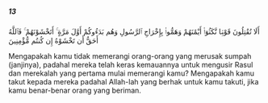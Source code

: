 ##### 13

<span class="ayah">أَلَا تُقَٰتِلُونَ قَوْمًۭا نَّكَثُوٓا۟ أَيْمَٰنَهُمْ وَهَمُّوا۟ بِإِخْرَاجِ ٱلرَّسُولِ وَهُم بَدَءُوكُمْ أَوَّلَ مَرَّةٍ ۚ أَتَخْشَوْنَهُمْ ۚ فَٱللَّهُ أَحَقُّ أَن تَخْشَوْهُ إِن كُنتُم مُّؤْمِنِينَ</span>

<span class="ayah_translation">Mengapakah kamu tidak memerangi orang-orang yang merusak sumpah (janjinya), padahal mereka telah keras kemauannya untuk mengusir Rasul dan merekalah yang pertama mulai memerangi kamu? Mengapakah kamu takut kepada mereka padahal Allah-lah yang berhak untuk kamu takuti, jika kamu benar-benar orang yang beriman.</span>
